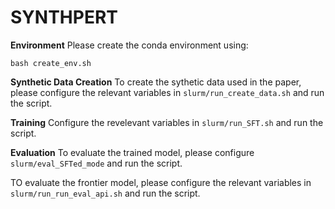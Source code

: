 # SYNTHPERT

**Environment**
Please create the conda environment using:
```
bash create_env.sh
```

**Synthetic Data Creation**
To create the sythetic data used in the paper, please configure the relevant variables in `slurm/run_create_data.sh` and run the script.

**Training**
Configure the revelevant variables in  `slurm/run_SFT.sh` and run the script.

**Evaluation**
To evaluate the trained model, please configure `slurm/eval_SFTed_mode` and run the script.

TO evaluate the frontier model, please configure the relevant  variables in `slurm/run_run_eval_api.sh` and run the script.
